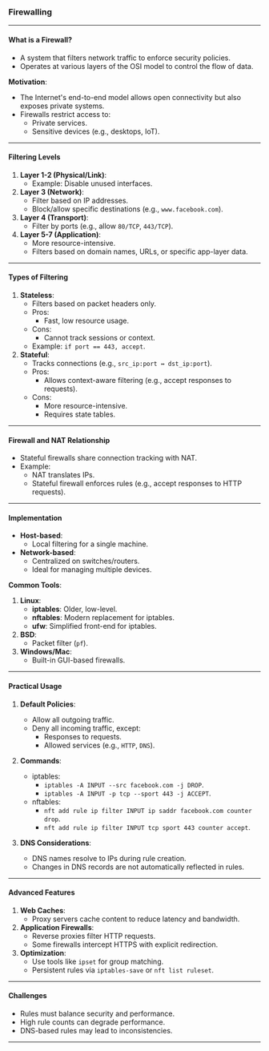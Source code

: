 ### Firewalling

---

#### **What is a Firewall?**

- A system that filters network traffic to enforce security policies.
- Operates at various layers of the OSI model to control the flow of data.

**Motivation**:

- The Internet's end-to-end model allows open connectivity but also exposes private systems.
- Firewalls restrict access to:
    - Private services.
    - Sensitive devices (e.g., desktops, IoT).

---

#### **Filtering Levels**

1. **Layer 1-2 (Physical/Link)**:
    - Example: Disable unused interfaces.
2. **Layer 3 (Network)**:
    - Filter based on IP addresses.
    - Block/allow specific destinations (e.g., `www.facebook.com`).
3. **Layer 4 (Transport)**:
    - Filter by ports (e.g., allow `80/TCP`, `443/TCP`).
4. **Layer 5-7 (Application)**:
    - More resource-intensive.
    - Filters based on domain names, URLs, or specific app-layer data.

---

#### **Types of Filtering**

1. **Stateless**:
    - Filters based on packet headers only.
    - Pros:
        - Fast, low resource usage.
    - Cons:
        - Cannot track sessions or context.
    - Example: `if port == 443, accept`.
2. **Stateful**:
    - Tracks connections (e.g., `src_ip:port ↔ dst_ip:port`).
    - Pros:
        - Allows context-aware filtering (e.g., accept responses to requests).
    - Cons:
        - More resource-intensive.
        - Requires state tables.

---

#### **Firewall and NAT Relationship**

- Stateful firewalls share connection tracking with NAT.
- Example:
    - NAT translates IPs.
    - Stateful firewall enforces rules (e.g., accept responses to HTTP requests).

---

#### **Implementation**

- **Host-based**:
    - Local filtering for a single machine.
- **Network-based**:
    - Centralized on switches/routers.
    - Ideal for managing multiple devices.

**Common Tools**:

1. **Linux**:
    - **iptables**: Older, low-level.
    - **nftables**: Modern replacement for iptables.
    - **ufw**: Simplified front-end for iptables.
2. **BSD**:
    - Packet filter (`pf`).
3. **Windows/Mac**:
    - Built-in GUI-based firewalls.

---

#### **Practical Usage**

1. **Default Policies**:
    
    - Allow all outgoing traffic.
    - Deny all incoming traffic, except:
        - Responses to requests.
        - Allowed services (e.g., `HTTP`, `DNS`).
2. **Commands**:
    
    - iptables:
        - `iptables -A INPUT --src facebook.com -j DROP`.
        - `iptables -A INPUT -p tcp --sport 443 -j ACCEPT`.
    - nftables:
        - `nft add rule ip filter INPUT ip saddr facebook.com counter drop`.
        - `nft add rule ip filter INPUT tcp sport 443 counter accept`.
3. **DNS Considerations**:
    
    - DNS names resolve to IPs during rule creation.
    - Changes in DNS records are not automatically reflected in rules.

---

#### **Advanced Features**

1. **Web Caches**:
    - Proxy servers cache content to reduce latency and bandwidth.
2. **Application Firewalls**:
    - Reverse proxies filter HTTP requests.
    - Some firewalls intercept HTTPS with explicit redirection.
3. **Optimization**:
    - Use tools like `ipset` for group matching.
    - Persistent rules via `iptables-save` or `nft list ruleset`.

---

#### **Challenges**

- Rules must balance security and performance.
- High rule counts can degrade performance.
- DNS-based rules may lead to inconsistencies.

---